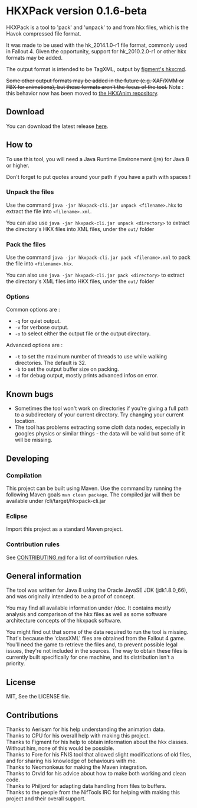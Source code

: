 # HKXPack version 0.1.6-beta

HKXPack is a tool to 'pack' and 'unpack' to and from hkx files, which is the Havok compressed file format.

It was made to be used with the hk\_2014.1.0-r1 file format, commonly used in Fallout 4. Given the opportunity, support for hk\_2010.2.0-r1 or other hkx formats may be added.

The output format is intended to be TagXML, output by [figment's hkxcmd](https://github.com/figment/hkxcmd).

~~Some other output formats may be added in the future (e.g. XAF/XMM or FBX for animations), but these formats aren't the focus of the tool.~~
Note : this behavior now has been moved to [the HKXAnim repository](https://github.com/Dexesttp/hkxanim).

## Download

You can download the latest release [here](https://github.com/Dexesttp/hkxpack/releases).

## How to

To use this tool, you will need a Java Runtime Environement (jre) for Java 8 or higher.

Don't forget to put quotes around your path if you have a path with spaces !

### Unpack the files

Use the command `java -jar hkxpack-cli.jar unpack <filename>.hkx` to extract the file into `<filename>.xml`.

You can also use `java -jar hkxpack-cli.jar unpack <directory>` to extract the directory's HKX files into XML files, under the `out/` folder

### Pack the files

Use the command `java -jar hkxpack-cli.jar pack <filename>.xml` to pack the file into `<filename>.hkx`.

You can also use `java -jar hkxpack-cli.jar pack <directory>` to extract the directory's XML files into HKX files, under the `out/` folder

### Options

Common options are :

- `-q` for quiet output.
- `-v` for verbose output.
- `-o` to select either the output file or the output directory.

Advanced options are :

- `-t` to set the maximum number of threads to use while walking directories. The default is 32.
- `-b` to set the output buffer size on packing.
- `-d` for debug output, mostly prints advanced infos on error.

## Known bugs

- Sometimes the tool won't work on directories if you're giving a full path to a subdirectory of your current directory. Try changing your current location.
- The tool has problems extracting some cloth data nodes, especially in googles physics or similar things - the data will be valid but some of it will be missing.

## Developing

### Compilation

This project can be built using Maven.
Use the command by running the following Maven goals `mvn clean package`.
The compiled jar will then be available under /cli/target/hkxpack-cli.jar

### Eclipse

Import this project as a standard Maven project.

### Contribution rules

See [CONTRIBUTING.md](CONTRIBUTING.md) for a list of contribution rules.

## General information

The tool was written for Java 8 using the Oracle JavaSE JDK (jdk1.8.0_66), and was originally intended to be a proof of concept.

You may find all available information under /doc. It contains mostly analysis and comparison of the hkx files as well as some software architecture concepts of the hkxpack software.

You might find out that some of the data required to run the tool is missing. That's because the 'classXML' files are obtained from the Fallout 4 game. You'll need the game to retrieve the files and, to prevent possible legal issues, they're not included in the sources. The way to obtain these files is currently built specifically for one machine, and its distribution isn't a priority.

## License

MIT, See the LICENSE file.

## Contributions

Thanks to Aerisam for his help understanding the animation data.  
Thanks to CPU for his overall help with making this project.  
Thanks to Figment for his help to obtain information about the hkx classes. Without him, none of this would be possible.  
Thanks to Fore for his FNIS tool that allowed slight modifications of old files, and for sharing his knowledge of behaviours with me.  
Thanks to Neomonkeus for making the Maven integration.  
Thanks to Orvid for his advice about how to make both working and clean code.  
Thanks to Philjord for adapting data handling from files to buffers.  
Thanks to the people from the NifTools IRC for helping with making this project and their overall support.
